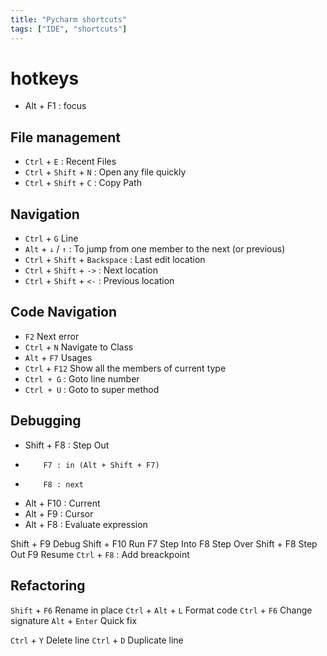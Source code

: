 ```yaml
---
title: "Pycharm shortcuts"
tags: ["IDE", "shortcuts"]
---
```


# hotkeys

* Alt + F1 : focus


## File management

- `Ctrl` + `E` : Recent Files 
- `Ctrl` + `Shift` + `N` : Open any file quickly
- `Ctrl` + `Shift` + `C` : Copy Path 

## Navigation

- `Ctrl` + `G`  Line 
- `Alt` + `↓` / `↑` : To jump from one member to the next (or previous)
- `Ctrl` + `Shift` + `Backspace` : Last edit location
- `Ctrl` + `Shift` + `->` : Next location
- `Ctrl` + `Shift` + `<-` : Previous location

## Code Navigation

- `F2`          Next error
- `Ctrl` + `N`  Navigate to Class
- `Alt`  + `F7` Usages
- `Ctrl` + `F12` Show all the members of current type
- `Ctrl + G` : Goto line number
- `Ctrl + U` : Goto to super method

## Debugging 

* Shift + F8 : Step Out
*         F7 : in (Alt + Shift + F7)
*         F8 : next

*  Alt + F10 : Current
*  Alt + F9 : Cursor
*  Alt + F8 : Evaluate expression

Shift + F9 Debug
Shift + F10 Run
F7 Step Into
F8 Step Over
Shift + F8 Step Out
F9 Resume
`Ctrl` + `F8` : Add breackpoint

## Refactoring

`Shift` + `F6` Rename in place
`Ctrl` + `Alt` + `L` Format code
`Ctrl` + `F6` Change signature
`Alt` + `Enter` Quick fix

`Ctrl` + `Y`     Delete line 
`Ctrl` + `D` Duplicate line
